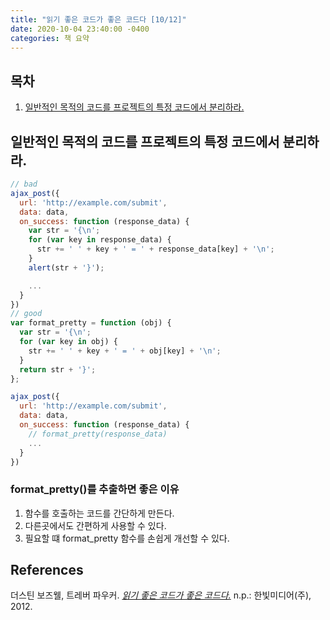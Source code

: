 ```yaml
---
title: "읽기 좋은 코드가 좋은 코드다 [10/12]"
date: 2020-10-04 23:40:00 -0400
categories: 책 요약
---
```


## 목차
  1. [일반적인 목적의 코드를 프로젝트의 특정 코드에서 분리하라.](#일반적인-목적의-코드를-프로젝트의-특정-코드에서-분리하라.)

## 일반적인 목적의 코드를 프로젝트의 특정 코드에서 분리하라.
```javascript
// bad
ajax_post({
  url: 'http://example.com/submit',
  data: data,
  on_success: function (response_data) {
    var str = '{\n';
    for (var key in response_data) {
      str += ' ' + key + ' = ' + response_data[key] + '\n';
    }
    alert(str + '}');

    ...
  }
})
// good
var format_pretty = function (obj) {
  var str = '{\n';
  for (var key in obj) {
    str += ' ' + key + ' = ' + obj[key] + '\n';
  }
  return str + '}';
};

ajax_post({
  url: 'http://example.com/submit',
  data: data,
  on_success: function (response_data) {
    // format_pretty(response_data)
    ...
  }
})
```
### format_pretty()를 추출하면 좋은 이유
1. 함수를 호출하는 코드를 간단하게 만든다.
2. 다른곳에서도 간편하게 사용할 수 있다.
3. 필요할 떄 format_pretty 함수를 손쉽게 개선할 수 있다.


## References
더스틴 보즈웰, 트레버 파우커. [_읽기 좋은 코드가 좋은 코드다._](http://www.yes24.com/Product/Goods/6692314?scode=032&OzSrank=1) n.p.: 한빛미디어(주), 2012.
